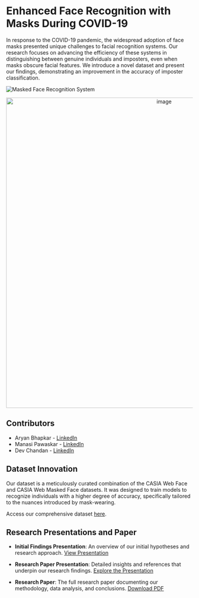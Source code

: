 # Enhanced Face Recognition with Masks During COVID-19

In response to the COVID-19 pandemic, the widespread adoption of face masks presented unique challenges to facial recognition systems. Our research focuses on advancing the efficiency of these systems in distinguishing between genuine individuals and imposters, even when masks obscure facial features. We introduce a novel dataset and present our findings, demonstrating an improvement in the accuracy of imposter classification.

![Masked Face Recognition System](https://mobidev.biz/wp-content/uploads/2023/03/how-masked-face-recognition-works.png)


<p align='center'>
<img width="837" alt="image" src="https://mobidev.biz/wp-content/uploads/2023/03/how-masked-face-recognition-works.png">
</p>

## Contributors

- Aryan Bhapkar - [LinkedIn](https://www.linkedin.com/in/aryan-bhapkar-730593200/)
- Manasi Pawaskar - [LinkedIn](https://www.linkedin.com/in/manasi-pawaskar-b1311820b/)
- Dev Chandan - [LinkedIn](https://www.linkedin.com/in/dev-chandan/)



## Dataset Innovation

Our dataset is a meticulously curated combination of the CASIA Web Face and CASIA Web Masked Face datasets. It was designed to train models to recognize individuals with a higher degree of accuracy, specifically tailored to the nuances introduced by mask-wearing. 

Access our comprehensive dataset [here](https://drive.google.com/file/d/1yMgSIg9bnUwzot8ZFcxXcjmXl_OSWiyT/view?usp=share_link).

## Research Presentations and Paper

- **Initial Findings Presentation**: An overview of our initial hypotheses and research approach. [View Presentation](https://www.canva.com/design/DAFfSnIccLQ/MmD0DOumTdVn39tNuE9t1Q/edit?utm_content=DAFfSnIccLQ&utm_campaign=designshare&utm_medium=link2&utm_source=sharebutton)

- **Research Paper Presentation**: Detailed insights and references that underpin our research findings. [Explore the Presentation](https://docs.google.com/presentation/d/1nxSF2kWtjcuxbOpirdclmEtanVKwD6VsE2dbr2NGD-o/edit?usp=sharing)

- **Research Paper**: The full research paper documenting our methodology, data analysis, and conclusions. [Download PDF](https://drive.google.com/file/d/1DS-qcZlO-CYybxoWVvXHTjpTXjc6JJh1/view?usp=sharing)
